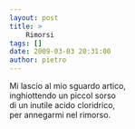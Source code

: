 ```yaml
---
layout: post
title: >
    Rimorsi
tags: []
date: 2009-03-03 20:31:00
author: pietro
---
```

Mi lascio al mio sguardo artico,<br/>inghiottendo un piccol sorso<br/>di un inutile acido cloridrico,<br/>per annegarmi nel rimorso.
